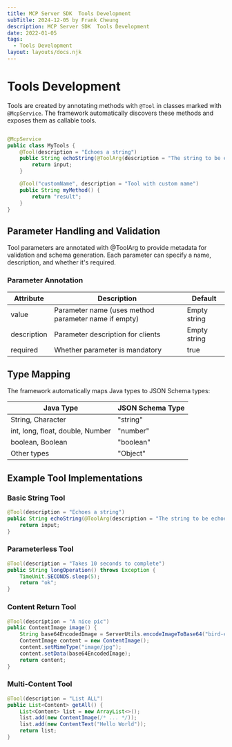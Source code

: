 ```yaml
---
title: MCP Server SDK  Tools Development
subTitle: 2024-12-05 by Frank Cheung
description: MCP Server SDK  Tools Development
date: 2022-01-05
tags:
  - Tools Development
layout: layouts/docs.njk
---
```


# Tools Development

Tools are created by annotating methods with `@Tool` in classes marked with `@McpService`. The framework automatically discovers these methods and
exposes them as callable tools.

```java

@McpService
public class MyTools {
    @Tool(description = "Echoes a string")
    public String echoString(@ToolArg(description = "The string to be echoed") String input) {
        return input;
    }

    @Tool("customName", description = "Tool with custom name")
    public String myMethod() {
        return "result";
    }
}
```

## Parameter Handling and Validation

Tool parameters are annotated with @ToolArg to provide metadata for validation and schema generation. Each parameter can specify a name, description, and whether it's required.

### Parameter Annotation

| Attribute   | Description                              | Default        |
|-------------|------------------------------------------|----------------|
| value       | Parameter name (uses method parameter name if empty) | Empty string   |
| description | Parameter description for clients        | Empty string   |
| required    | Whether parameter is mandatory           | true           |

## Type Mapping

The framework automatically maps Java types to JSON Schema types:

| Java Type                          | JSON Schema Type |
|------------------------------------|------------------|
| String, Character                  | "string"         |
| int, long, float, double, Number   | "number"         |
| boolean, Boolean                   | "boolean"        |
| Other types                        | "Object"         |


## Example Tool Implementations

### Basic String Tool

```java
@Tool(description = "Echoes a string")
public String echoString(@ToolArg(description = "The string to be echoed") String input) {
    return input;
}
```
### Parameterless Tool

```java
@Tool(description = "Takes 10 seconds to complete")
public String longOperation() throws Exception {
    TimeUnit.SECONDS.sleep(5);
    return "ok";
}
```

### Content Return Tool

```java
@Tool(description = "A nice pic")
public ContentImage image() {
    String base64EncodedImage = ServerUtils.encodeImageToBase64("bird-eye.jpg");
    ContentImage content = new ContentImage();
    content.setMimeType("image/jpg");
    content.setData(base64EncodedImage);
    return content;
}
```

### Multi-Content Tool

```java
@Tool(description = "List ALL")
public List<Content> getAll() {
    List<Content> list = new ArrayList<>();
    list.add(new ContentImage(/* ... */));
    list.add(new ContentText("Hello World"));
    return list;
}
```